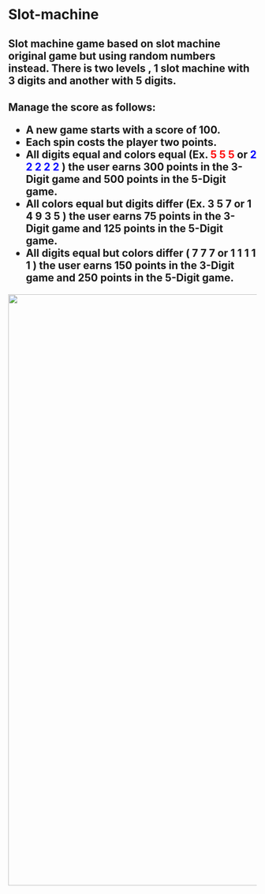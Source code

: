 # Slot-machine
<h2>Slot machine game based on slot machine original game but using random numbers instead. There is two levels , 1 slot machine with 3 digits and another with 5 digits.</h2>

<h2> Manage the score as follows:
<ul> <li>A new game starts with a score of 100.</li>
  <li>Each spin costs the player two points.</li>
<li>All digits equal and colors equal (Ex. <font color="red">5 5 5</font> or <font color="blue">2 2 2 2 2</font> ) the user earns 300 points in the 3-Digit game and 500 points in the 5-Digit game.</li>
<li>All colors equal but digits differ (Ex. 3 5 7 or 1 4 9 3 5 ) the user earns 75 points in the 3-Digit game and 125 points in the 5-Digit game.</li>
<li>All digits equal but colors differ ( 7 7 7 or 1 1 1 1 1 ) the user earns 150 points in the 3-Digit game and 250 points in the 5-Digit game.</li> </ul></h2>

<img src="https://user-images.githubusercontent.com/23525836/32195508-d1b3d010-bd93-11e7-89fb-a269ac3438e1.png" with ="200" height="1200">
